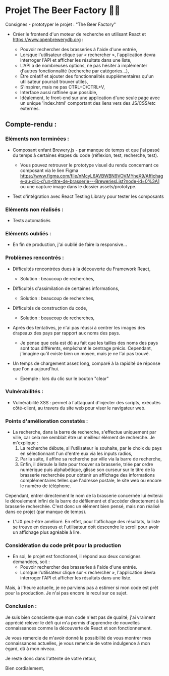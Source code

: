 # Projet The Beer Factory 🍺🌈
Consignes - prototyper le projet :
"The Beer Factory"
- Créer le frontend d'un moteur de recherche en utilisant React et https://www.openbrewerydb.org :

    - Pouvoir rechercher des brasseries à l'aide d'une entrée,
    - Lorsque l'utilisateur clique sur « rechercher », l'application devra interroger l'API
      et afficher les résultats dans une liste,
    - L'API a de nombreuses options, ne pas hésiter à implémenter d'autres fonctionnalité (recherche par catégories…),
    - Être créatif et ajouter des fonctionnalités supplémentaires qu'un utilisateur pourrait trouver utiles,
    - S'inspirer, mais ne pas CTRL+C/CTRL+V,
    - Interface aussi raffinée que possible,
    - Idéalement, le front-end sur une application d'une seule page avec un unique 'index.html' comportant des liens vers des JS/CSS/etc externes.

## Compte-rendu :

### Eléments non terminées :

- Composant enfant Brewery.js - par manque de temps et que j'ai passé du temps à certaines étapes du code (réflexion, test, recherche, test).
    - Vous pouvez retrouver le prototype visuel du rendu concernant ce composant via le lien Figma https://www.figma.com/file/nMcyL6AVBWBN9VOVMYneX9/Affichage-au-clic-d'un-titre-de-brasserie---BreweriesList?node-id=0%3A1
      ou une capture image dans le dossier assets/prototype.

- Test d'intégration avec React Testing Library pour tester les composants

### Eléments non réalisés :

- Tests automatisés

### Eléments oubliés :

- En fin de production, j'ai oublié de faire la responsive...

### Problèmes rencontrés :

- Difficultés rencontrées dues à la découverte du Framework React,
  - Solution : beaucoup de recherches,
- Difficultés d'assimilation de certaines informations,
  - Solution : beaucoup de recherches,
- Difficultés de construction du code,
  - Solution : beaucoup de recherches,

- Après des tentatives, je n'ai pas réussi à centrer les images des drapeaux des pays par rapport aux noms des pays.
    - Je pense que cela est dû au fait que les tailles des noms des pays sont tous différents, empêchant le centrage précis.
      Cependant, j'imagine qu'il existe bien un moyen, mais je ne l'ai pas trouvé.

- Un temps de chargement assez long, comparé à la rapidité de réponse que l'on a aujourd'hui. 
  - Exemple : lors du clic sur le bouton "clear"

### Vulnérabilités :

- Vulnérabilité XSS : permet à l'attaquant d'injecter des scripts, exécutés côté-client, au travers du site web pour viser le navigateur web.

### Points d'amélioration constatés :

- La recherche, dans la barre de recherche, s'effectue uniquement par ville, car cela me semblait être un meilleur élément de recherche. Je m'explique :
  1. La recherche débute, si l'utilisateur le souhaite, par le choix du pays en sélectionnant l'un d'entre eux via les inputs radios,
  2. Par la suite, il affine sa recherche par ville via la barre de recherche,
  3. Enfin, il déroule la liste pour trouver sa brasserie, triée par ordre numérique puis alphabétique, glisse son curseur sur le titre de la brasserie recherchée pour obtenir un affichage des informations complémentaires telles que l'adresse postale, le site web ou encore le numéro de téléphone.

Cependant, entrer directement le nom de la brasserie concernée lui éviterai le déroulement infini de la barre de défilement et d'accéder directement à la brasserie recherchée.
C'est donc un élément bien pensé, mais non réalisé dans ce projet (par manque de temps).

- L'UX peut-être amélioré. En effet, pour l'affichage des résultats, la liste se trouve en dessous et l'utilisateur doit descendre le scroll pour avoir un affichage plus agréable à lire. 

### Considération du code prêt pour la production

- En soi, le projet est fonctionnel, il répond aux deux consignes demandées, soit :
    - Pouvoir rechercher des brasseries à l'aide d'une entrée.
    - Lorsque l'utilisateur clique sur « rechercher », l'application devra interroger l'API et afficher les résultats dans une liste.

Mais, à l'heure actuelle, je ne parviens pas à estimer si mon code est prêt pour la production. Je n'ai pas encore le recul sur ce sujet.

### Conclusion :
Je suis bien consciente que mon code n'est pas de qualité, j'ai vraiment apprécié relever le défi qui m'a permis d'apprendre de nouvelles connaissances comme la découverte de React et son fonctionnement.

Je vous remercie de m'avoir donné la possibilité de vous montrer mes connaissances actuelles, je vous remercie de votre indulgence à mon égard, dû à mon niveau. 

Je reste donc dans l'attente de votre retour,

Bien cordialement,